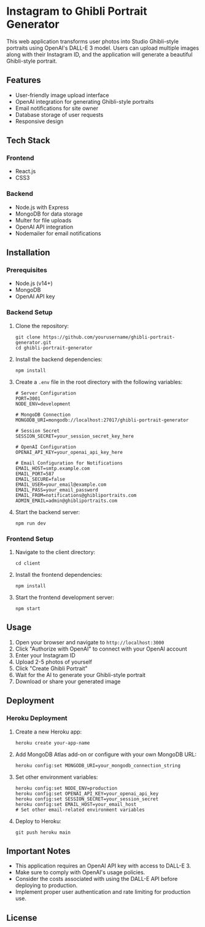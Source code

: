 # Instagram to Ghibli Portrait Generator

This web application transforms user photos into Studio Ghibli-style portraits using OpenAI's DALL-E 3 model. Users can upload multiple images along with their Instagram ID, and the application will generate a beautiful Ghibli-style portrait.

## Features

- User-friendly image upload interface
- OpenAI integration for generating Ghibli-style portraits
- Email notifications for site owner
- Database storage of user requests
- Responsive design

## Tech Stack

### Frontend
- React.js
- CSS3

### Backend
- Node.js with Express
- MongoDB for data storage
- Multer for file uploads
- OpenAI API integration
- Nodemailer for email notifications

## Installation

### Prerequisites
- Node.js (v14+)
- MongoDB
- OpenAI API key

### Backend Setup

1. Clone the repository:
   ```
   git clone https://github.com/yourusername/ghibli-portrait-generator.git
   cd ghibli-portrait-generator
   ```

2. Install the backend dependencies:
   ```
   npm install
   ```

3. Create a `.env` file in the root directory with the following variables:
   ```
   # Server Configuration
   PORT=3001
   NODE_ENV=development

   # MongoDB Connection
   MONGODB_URI=mongodb://localhost:27017/ghibli-portrait-generator

   # Session Secret 
   SESSION_SECRET=your_session_secret_key_here

   # OpenAI Configuration
   OPENAI_API_KEY=your_openai_api_key_here

   # Email Configuration for Notifications
   EMAIL_HOST=smtp.example.com
   EMAIL_PORT=587
   EMAIL_SECURE=false
   EMAIL_USER=your_email@example.com
   EMAIL_PASS=your_email_password
   EMAIL_FROM=notifications@ghibliportraits.com
   ADMIN_EMAIL=admin@ghibliportraits.com
   ```

4. Start the backend server:
   ```
   npm run dev
   ```

### Frontend Setup

1. Navigate to the client directory:
   ```
   cd client
   ```

2. Install the frontend dependencies:
   ```
   npm install
   ```

3. Start the frontend development server:
   ```
   npm start
   ```

## Usage

1. Open your browser and navigate to `http://localhost:3000`
2. Click "Authorize with OpenAI" to connect with your OpenAI account
3. Enter your Instagram ID
4. Upload 2-5 photos of yourself
5. Click "Create Ghibli Portrait"
6. Wait for the AI to generate your Ghibli-style portrait
7. Download or share your generated image

## Deployment

### Heroku Deployment

1. Create a new Heroku app:
   ```
   heroku create your-app-name
   ```

2. Add MongoDB Atlas add-on or configure with your own MongoDB URL:
   ```
   heroku config:set MONGODB_URI=your_mongodb_connection_string
   ```

3. Set other environment variables:
   ```
   heroku config:set NODE_ENV=production
   heroku config:set OPENAI_API_KEY=your_openai_api_key
   heroku config:set SESSION_SECRET=your_session_secret
   heroku config:set EMAIL_HOST=your_email_host
   # Set other email-related environment variables
   ```

4. Deploy to Heroku:
   ```
   git push heroku main
   ```

## Important Notes

- This application requires an OpenAI API key with access to DALL-E 3.
- Make sure to comply with OpenAI's usage policies.
- Consider the costs associated with using the DALL-E API before deploying to production.
- Implement proper user authentication and rate limiting for production use.

## License
